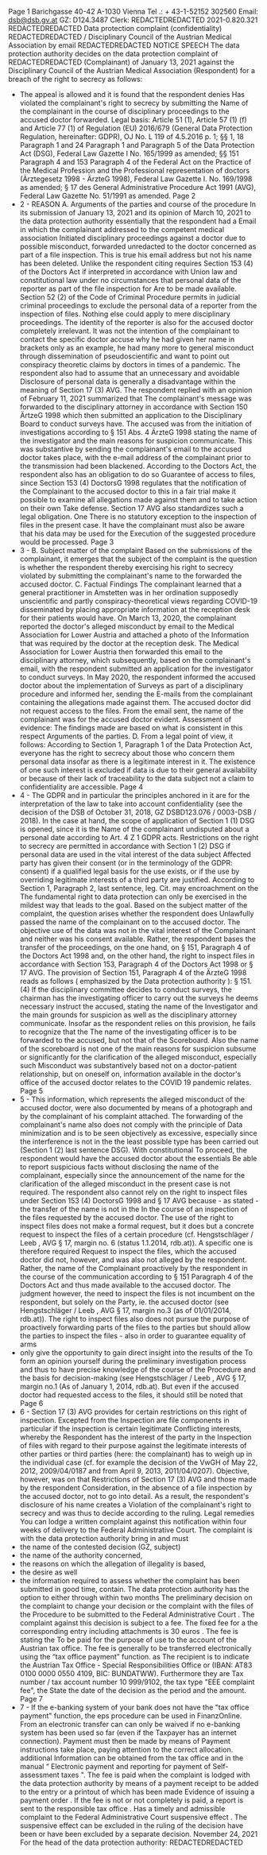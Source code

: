 Page 1
Barichgasse 40-42
A-1030 Vienna
Tel .: + 43-1-52152 302560
Email: dsb@dsb.gv.at
GZ: D124.3487
Clerk: REDACTEDREDACTED
2021-0.820.321
REDACTEDREDACTED
Data protection complaint (confidentiality)
REDACTEDREDACTED / Disciplinary Council of the Austrian Medical Association
by email REDACTEDREDACTED
NOTICE
SPEECH
The data protection authority decides on the data protection complaint of REDACTEDREDACTED
(Complainant) of January 13, 2021 against the Disciplinary Council of the Austrian Medical Association
(Respondent) for a breach of the right to secrecy as follows:
- The appeal is allowed and it is found that the respondent denies
Has violated the complainant's right to secrecy by submitting the
Name of the complainant in the course of disciplinary proceedings to the accused doctor
forwarded.
Legal basis: Article 51 (1), Article 57 (1) (f) and Article 77 (1) of Regulation (EU) 2016/679
(General Data Protection Regulation, hereinafter: GDPR), OJ No. L 119 of 4.5.2016 p. 1; §§ 1, 18
Paragraph 1 and 24 Paragraph 1 and Paragraph 5 of the Data Protection Act (DSG), Federal Law Gazette I No. 165/1999 as amended; §§ 151
Paragraph 4 and 153 Paragraph 4 of the Federal Act on the Practice of the Medical Profession and the
Professional representation of doctors (Ärztegesetz 1998 - ÄrzteG 1998), Federal Law Gazette I. No. 169/1998 as amended; § 17 des
General Administrative Procedure Act 1991 (AVG), Federal Law Gazette No. 51/1991 as amended.
Page 2
- 2 -
REASON
A. Arguments of the parties and course of the procedure
In its submission of January 13, 2021 and its opinion of
March 10, 2021 to the data protection authority essentially that the respondent had a
Email in which the complainant addressed to the competent medical association
Initiated disciplinary proceedings against a doctor due to possible misconduct,
forwarded unredacted to the doctor concerned as part of a file inspection. This is true
his email address but not his name has been deleted. Unlike the respondent
citing requires Section 153 (4) of the Doctors Act if interpreted in accordance with Union law and constitutional law
under no circumstances that personal data of the reporter as part of the file inspection for
Are to be made available. Section 52 (2) of the Code of Criminal Procedure permits in judicial criminal proceedings
to exclude the personal data of a reporter from the inspection of files. Nothing else could
apply to mere disciplinary proceedings. The identity of the reporter is also for the accused doctor
completely irrelevant. It was not the intention of the complainant to contact the specific doctor
accuse why he had given her name in brackets only as an example, he had many more
to general misconduct through dissemination of pseudoscientific and
want to point out conspiracy theoretic claims by doctors in times of a pandemic.
The respondent also had to assume that an unnecessary and avoidable
Disclosure of personal data is generally a disadvantage within the meaning of Section 17 (3) AVG.
The respondent replied with an opinion of February 11, 2021 summarized that
The complainant's message was forwarded to the disciplinary attorney in accordance with Section 150 ÄrtzeG 1998
which then submitted an application to the Disciplinary Board to conduct surveys
have. The accused was from the initiation of investigations according to § 151 Abs. 4 ÄrzteG 1998
stating the name of the investigator and the main reasons for suspicion
communicate. This was substantive by sending the complainant's email to
the accused doctor takes place, with the e-mail address of the complainant prior to the transmission
had been blackened. According to the Doctors Act, the respondent also has an obligation to do so
Guarantee of access to files, since Section 153 (4) DoctorsG 1998 regulates that the notification of the
Complainant to the accused doctor to this in a fair trial
make it possible to examine all allegations made against them and to take action on their own
Take defense. Section 17 AVG also standardizes such a legal obligation. One
There is no statutory exception to the inspection of files in the present case. It have
the complainant must also be aware that his data may be used for the
Execution of the suggested procedure would be processed.
Page 3
- 3 -
B. Subject matter of the complaint
Based on the submissions of the complainant, it emerges that the subject of the complaint is the question
is whether the respondent thereby exercising his right to secrecy
violated by submitting the complainant's name to the
forwarded the accused doctor.
C. Factual Findings
The complainant learned that a general practitioner in Amstetten was in her ordination
supposedly unscientific and partly conspiracy-theoretical views regarding COVID-19
disseminated by placing appropriate information at the reception desk for their patients
would have.
On March 13, 2020, the complainant reported the doctor's alleged misconduct by email
to the Medical Association for Lower Austria and attached a photo of the
Information that was required by the doctor at the reception desk.
The Medical Association for Lower Austria then forwarded this email to the disciplinary attorney,
which subsequently, based on the complainant's email, with the respondent
submitted an application for the investigator to conduct surveys.
In May 2020, the respondent informed the accused doctor about the implementation of
Surveys as part of a disciplinary procedure and informed her, sending the
E-mails from the complainant containing the allegations made against them.
The accused doctor did not request access to the files.
From the email sent, the name of the complainant was for the accused doctor
evident.
Assessment of evidence: The findings made are based on what is consistent in this respect
Arguments of the parties.
D. From a legal point of view, it follows:
According to Section 1, Paragraph 1 of the Data Protection Act, everyone has the right to secrecy about those who concern them
personal data insofar as there is a legitimate interest in it. The existence of one
such interest is excluded if data is due to their general availability or because of
their lack of traceability to the data subject not a claim to confidentiality
are accessible.
Page 4
- 4 -
The GDPR and in particular the principles anchored in it are for the interpretation of the law
to take into account confidentiality (see the decision of the DSB of October 31, 2018, GZ
DSBD123.076 / 0003-DSB / 2018).
In the case at hand, the scope of application of Section 1 (1) DSG is opened, since it is the
Name of the complainant undisputed about a personal date according to Art. 4 Z 1 GDPR
acts.
Restrictions on the right to secrecy are permitted in accordance with Section 1 (2) DSG if
personal data are used in the vital interest of the data subject
Affected party has given their consent (or in the terminology of the GDPR: consent) if a
qualified legal basis for the use exists, or if the use by
overriding legitimate interests of a third party are justified.
According to Section 1, Paragraph 2, last sentence, leg. Cit. may encroachment on the
The fundamental right to data protection can only be exercised in the mildest way that leads to the goal.
Based on the subject matter of the complaint, the question arises whether the respondent does
Unlawfully passed the name of the complainant on to the accused doctor.
The objective use of the data was not in the vital interest of the
Complainant and neither was his consent available.
Rather, the respondent bases the transfer of the proceedings, on the one hand, on §
151, Paragraph 4 of the Doctors Act 1998 and, on the other hand, the right to inspect files in accordance with Section 153, Paragraph 4 of the Doctors Act
1998 or § 17 AVG.
The provision of Section 151, Paragraph 4 of the ÄrzteG 1998 reads as follows ( emphasized by the
Data protection authority ):
§ 151. (4) If the disciplinary committee decides to conduct surveys, the chairman has
the investigating officer to carry out the surveys he deems necessary
instruct the accused, stating the name of the
Investigator and the main grounds for suspicion as well as the disciplinary attorney
communicate.
Insofar as the respondent relies on this provision, he fails to recognize that the
The name of the investigating officer is to be forwarded to the accused, but not that of the
Scoreboard. Also the name of the scoreboard is not one of the main reasons for suspicion
subsume or significantly for the clarification of the alleged misconduct, especially such
Misconduct was substantively based not on a doctor-patient relationship, but on oneself
on, information available in the doctor's office of the accused doctor relates to the COVID
19 pandemic relates.
Page 5
- 5 -
This information, which represents the alleged misconduct of the accused doctor,
were also documented by means of a photograph and by the complainant of his complaint
attached.
The forwarding of the complainant's name also does not comply with the principle of
Data minimization and is to be seen objectively as excessive, especially since the interference is not in the
the least possible type has been carried out (Section 1 (2) last sentence DSG). With constitutional
To proceed, the respondent would have the accused doctor about the essentials
Be able to report suspicious facts without disclosing the name of the complainant,
especially since the announcement of the name for the clarification of the alleged misconduct in the
present case is not required.
The respondent also cannot rely on the right to inspect files under Section 153 (4)
DoctorsG 1998 and § 17 AVG because - as stated - the transfer of the name is not in the
In the course of an inspection of the files requested by the accused doctor.
The use of the right to inspect files does not make a formal request, but it does
but a concrete request to inspect the files of a certain procedure (cf.
Hengstschläger / Leeb , AVG § 17, margin no. 6 (status 1.1.2014, rdb.at)). A specific one is therefore required
Request to inspect the files, which the accused doctor did not, however, and
was also not alleged by the respondent. Rather, the name of the
Complainant proactively by the respondent in the course of the communication according to § 151
Paragraph 4 of the Doctors Act and thus made available to the accused doctor. The judgment
however, the need to inspect the files is not incumbent on the respondent, but solely on the
Party, ie. the accused doctor (see Hengstschläger / Leeb , AVG § 17, margin no.3 (as of 01/01/2014,
rdb.at)).
The right to inspect files also does not pursue the purpose of proactively forwarding parts of the files to the parties
but should allow the parties to inspect the files - also in order to guarantee equality of arms
- only give the opportunity to gain direct insight into the results of the
To form an opinion yourself during the preliminary investigation process and thus to have precise knowledge of the course of the
Procedure and the basis for decision-making (see Hengstschläger / Leeb , AVG § 17, margin no.1
(As of January 1, 2014, rdb.at).
But even if the accused doctor had requested access to the files, it should still be noted that
Page 6
- 6 -
Section 17 (3) AVG provides for certain restrictions on this right of inspection. Excepted from the
Inspection are file components in particular if the inspection is certain legitimate
Conflicting interests, whereby the Respondent has the interest of the party in the
Inspection of files with regard to their purpose against the legitimate interests of other parties or third parties
(here: the complainant) has to weigh up in the individual case (cf. for example the decision of the VwGH of
May 22, 2012, 2009/04/0187 and from April 9, 2013, 2011/04/0207). Objective, however, was on that
Restrictions of Section 17 (3) AVG and those made by the respondent
Consideration, in the absence of a file inspection by the accused doctor, not to go into detail.
As a result, the respondent's disclosure of his name creates a
Violation of the complainant's right to secrecy and was thus
to decide according to the ruling.
Legal remedies
You can lodge a written complaint against this notification within four weeks of delivery
to the Federal Administrative Court. The complaint is with the data protection authority
bring in and must
- the name of the contested decision (GZ, subject)
- the name of the authority concerned,
- the reasons on which the allegation of illegality is based,
- the desire as well
- the information required to assess whether the complaint has been submitted in good time,
contain.
The data protection authority has the option to either through within two months
The preliminary decision on the complaint to change your decision or the complaint with the files of the
Procedure to be submitted to the Federal Administrative Court .
The complaint against this decision is subject to a fee. The fixed fee for a
the corresponding entry including attachments is 30 euros . The fee is stating the
To be paid for the purpose of use to the account of the Austrian tax office.
The fee is generally to be transferred electronically using the “tax office payment” function. as
The recipient is to indicate the Austrian Tax Office - Special Responsibilities Office or
(IBAN: AT83 0100 0000 0550 4109, BIC: BUNDATWW). Furthermore they are
Tax number / tax account number 10 999/9102, the tax type "EEE complaint fee", the
State the date of the decision as the period and the amount.
Page 7
- 7 -
If the e-banking system of your bank does not have the "tax office payment" function,
the eps procedure can be used in FinanzOnline. From an electronic transfer can
can only be waived if no e-banking system has been used so far (even if the
Taxpayer has an internet connection). Payment must then be made by means of
Payment instructions take place, paying attention to the correct allocation. additional Information
can be obtained from the tax office and in the manual “ Electronic payment and reporting for payment of
Self-assessment taxes ".
The fee is paid when the complaint is lodged with the data protection authority
by means of a payment receipt to be added to the entry or a printout of which has been made
Evidence of issuing a payment order . If the fee is not or not completely
is paid, a report is sent to the responsible tax office .
Has a timely and admissible complaint to the Federal Administrative Court
suspensive effect . The suspensive effect can be excluded in the ruling of the decision
have been or have been excluded by a separate decision.
November 24, 2021
For the head of the data protection authority:
REDACTEDREDACTED
